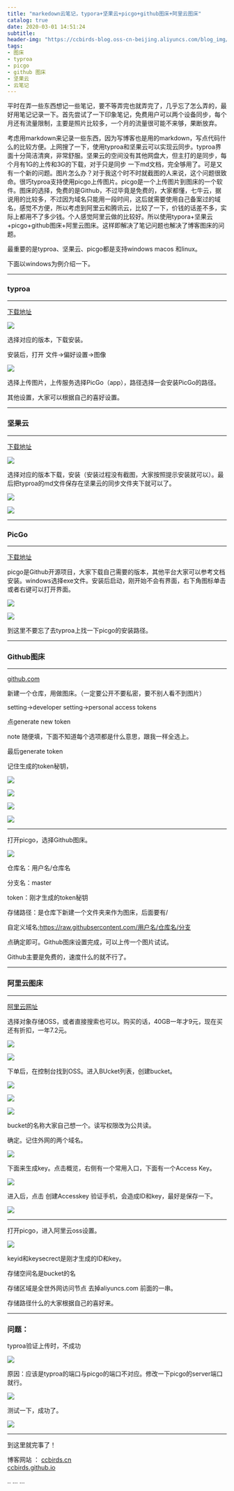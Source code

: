 ```yaml
---
title: "markedown云笔记，typora+坚果云+picgo+github图床+阿里云图床"
catalog: true
date: 2020-03-01 14:51:24
subtitle: 
header-img: "https://ccbirds-blog.oss-cn-beijing.aliyuncs.com/blog_img/Demo.png"
tags:
- 图床
- typroa
- picgo 
- github 图床
- 坚果云
- 云笔记
---
```



平时在弄一些东西想记一些笔记，要不等弄完也就弄完了，几乎忘了怎么弄的，最好用笔记记录一下。首先尝试了一下印象笔记，免费用户可以两个设备同步，每个月还有流量限制，主要是照片比较多，一个月的流量很可能不来够，果断放弃。

考虑用markdown来记录一些东西，因为写博客也是用的markdown，写点代码什么的比较方便。上网搜了一下，使用typroa和坚果云可以实现云同步。typroa界面十分简洁清爽，非常舒服。坚果云的空间没有其他网盘大，但主打的是同步，每个月有1G的上传和3G的下载，对于只是同步 一下md文档，完全够用了。可是又有一个新的问题。图片怎么办？对于我这个时不时就截图的人来说，这个问题很致命。很巧typroa支持使用picgo上传图片。picgo是一个上传图片到图床的一个软件。图床的选择，免费的是Github，不过毕竟是免费的，大家都懂，七牛云，据说用的比较多，不过因为域名只能用一段时间，这后就需要使用自己备案过的域名，感觉不方便，所以考虑到阿里云和腾讯云，比较了一下，价钱的话差不多，实际上都用不了多少钱。个人感觉阿里云做的比较好。所以使用typora+坚果云+picgo+github图床+阿里云图床。这样即解决了笔记问题也解决了博客图床的问题。

最重要的是typroa、坚果云、picgo都是支持windows macos 和linux。

下面以windows为例介绍一下。

---

### typroa

---

[下载地址](https://typora.io/)

![](https://ccbirds-blog.oss-cn-beijing.aliyuncs.com/blog_img/typroadownload.png)

选择对应的版本，下载安装。

安装后，打开 文件->偏好设置->图像

![](https://ccbirds-blog.oss-cn-beijing.aliyuncs.com/blog_img/typroa-img1.png)

选择上传图片，上传服务选择PicGo（app），路径选择一会安装PicGo的路径。

其他设置，大家可以根据自己的喜好设置。

---

### 坚果云

---

[下载地址](https://www.jianguoyun.com/s/downloads)

![](https://ccbirds-blog.oss-cn-beijing.aliyuncs.com/blog_img/坚果云下载.png)

选择对应的版本下载，安装（安装过程没有截图，大家按照提示安装就可以）。最后把typroa的md文件保存在坚果云的同步文件夹下就可以了。

![](https://ccbirds-blog.oss-cn-beijing.aliyuncs.com/blog_img/坚果云.png)

![](https://ccbirds-blog.oss-cn-beijing.aliyuncs.com/blog_img/坚果云同步.png)



---

### PicGo

---

[下载地址](https://molunerfinn.com/PicGo/)

picgo是Github开源项目，大家下载自己需要的版本，其他平台大家可以参考文档安装。windows选择exe文件。安装后启动，刚开始不会有界面，右下角图标单击或者右键可以打开界面。

![](https://ccbirds-blog.oss-cn-beijing.aliyuncs.com/blog_img/picgo—download.png)

![](https://ccbirds-blog.oss-cn-beijing.aliyuncs.com/blog_img/picgo1.png)

到这里不要忘了去typroa上找一下picgo的安装路径。

---

### Github图床

---

[github.com](https://github.com/)

新建一个仓库，用做图床。（一定要公开不要私密，要不别人看不到图片）

setting->developer setting->personal access tokens

点generate new token

note 随便填，下面不知道每个选项都是什么意思，跟我一样全选上。

最后generate token

记住生成的token秘钥，

![](https://ccbirds-blog.oss-cn-beijing.aliyuncs.com/blog_img/github_setting1.png)

![](https://ccbirds-blog.oss-cn-beijing.aliyuncs.com/blog_img/github_setting2.png)

![](https://ccbirds-blog.oss-cn-beijing.aliyuncs.com/blog_img/github_setting3.png)

![](https://ccbirds-blog.oss-cn-beijing.aliyuncs.com/blog_img/github_setting4.png)

---

打开picgo，选择Github图床。

![](https://ccbirds-blog.oss-cn-beijing.aliyuncs.com/blog_img/picgo-github.png)

仓库名：用户名/仓库名

分支名：master

token：刚才生成的token秘钥

存储路径：是仓库下新建一个文件夹来作为图床，后面要有/

自定义域名;https://raw.githubsercontent.com/用户名/仓库名/分支

点确定即可。Github图床设置完成，可以上传一个图片试试。

Github主要是免费的，速度什么的就不行了。

---

### 阿里云图床

---

[阿里云网址](https://cn.aliyun.com/)

选择对象存储OSS，或者直接搜索也可以。购买的话，40GB一年才9元，现在买还有折扣，一年7.2元。

![](https://ccbirds-blog.oss-cn-beijing.aliyuncs.com/blog_img/aliyun_oss1.png)

![](https://ccbirds-blog.oss-cn-beijing.aliyuncs.com/blog_img/aliyun_oss2.png)

下单后，在控制台找到OSS。进入BUcket列表，创建bucket。

![](https://ccbirds-blog.oss-cn-beijing.aliyuncs.com/blog_img/aliyun_oss3.png)

![](https://ccbirds-blog.oss-cn-beijing.aliyuncs.com/blog_img/aliyun_oss5.png)

![](https://ccbirds-blog.oss-cn-beijing.aliyuncs.com/blog_img/aliyun_oss6.png)

bucket的名称大家自己想一个。读写权限改为公共读。

确定。记住外网的两个域名。

![](https://ccbirds-blog.oss-cn-beijing.aliyuncs.com/blog_img/aliyun_oss7.png)

下面来生成key。点击概览，右侧有一个常用入口，下面有一个Access Key。

![](https://ccbirds-blog.oss-cn-beijing.aliyuncs.com/blog_img/aliyun_oss8.png)

进入后，点击   创建Accesskey   验证手机，会造成ID和key，最好是保存一下。

![](https://ccbirds-blog.oss-cn-beijing.aliyuncs.com/blog_img/aliyun_oss9.png)

---

打开picgo，进入阿里云oss设置。

![](https://ccbirds-blog.oss-cn-beijing.aliyuncs.com/blog_img/picgo-aliyun.png)

keyid和keysecrect是刚才生成的ID和key。

存储空间名是bucket的名

存储区域是全世外网访问节点 去掉aliyuncs.com 前面的一串。

存储路径什么的大家根据自己的喜好来。

---

### 问题：

typroa验证上传时，不成功

![](https://ccbirds-blog.oss-cn-beijing.aliyuncs.com/blog_img/typroa_upload.png)

原因：应该是typroa的端口与picgo的端口不对应。修改一下picgo的server端口就行。

![](https://ccbirds-blog.oss-cn-beijing.aliyuncs.com/blog_img/picgo-server.png)

测试一下，成功了。

![](https://ccbirds-blog.oss-cn-beijing.aliyuncs.com/blog_img/typroa-upload1.png)

---

到这里就完事了！

博客网站  ：
[ccbirds.cn](http://ccbirds.cn)   
[ccbirds.github.io](https://ccbirds.github.io/)






<div id="gitalk-container"></div>
<link rel="stylesheet" href="https://cdn.jsdelivr.net/npm/gitalk@1/dist/gitalk.css">
<script src="https://cdn.jsdelivr.net/npm/gitalk@1/dist/gitalk.min.js"></script>
<script src="/js/md5.min.js"></script>
<script >
var gitalk = new Gitalk({
  clientID: '30ef5ef3ee69767d3c66',
  clientSecret: '89eb8a0b3782e394a2ef7d8901770a7d5327dc23',
  repo: 'ccbirds.github.io',
  owner: 'ccbirds',
  admin: ['ccbirds'],
  id: md5(location.pathname),      // Ensure uniqueness and length less than 50
  distractionFreeMode: false  // Facebook-like distraction free mode
})
gitalk.render('gitalk-container')
</script>



<head>
    ..
    <script src='//unpkg.com/valine/dist/Valine.min.js'></script>
    ...
</head>
<body>
    ...
    <div id="vcomments"></div>
    <script>
        new Valine({
            el: '#vcomments' ,
	    appId: 'vXidTKzEclYBf4IxomY5Vqo5-gzGzoHsz',
    	    appKey: 'YYe3hk4yLV5lQ3M5oO7tHE6t',
            notify:false, 
            verify:false, 
            avatar:'mp', 
            placeholder: 'ヾﾉ≧∀≦)o来啊，快活啊' 
        })
    </script>
</body>
